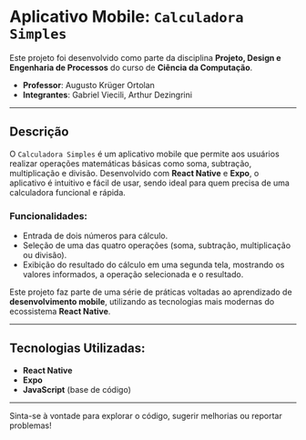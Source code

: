 # Aplicativo Mobile: `Calculadora Simples`

Este projeto foi desenvolvido como parte da disciplina **Projeto, Design e Engenharia de Processos** do curso de **Ciência da Computação**.

- **Professor**: Augusto Krüger Ortolan  
- **Integrantes**: Gabriel Viecili, Arthur Dezingrini

---

## Descrição

O `Calculadora Simples` é um aplicativo mobile que permite aos usuários realizar operações matemáticas básicas como soma, subtração, multiplicação e divisão. Desenvolvido com **React Native** e **Expo**, o aplicativo é intuitivo e fácil de usar, sendo ideal para quem precisa de uma calculadora funcional e rápida.

### Funcionalidades:

- Entrada de dois números para cálculo.
- Seleção de uma das quatro operações (soma, subtração, multiplicação ou divisão).
- Exibição do resultado do cálculo em uma segunda tela, mostrando os valores informados, a operação selecionada e o resultado.

Este projeto faz parte de uma série de práticas voltadas ao aprendizado de **desenvolvimento mobile**, utilizando as tecnologias mais modernas do ecossistema **React Native**.

---

## Tecnologias Utilizadas:

- **React Native**
- **Expo**
- **JavaScript** (base de código)

---

Sinta-se à vontade para explorar o código, sugerir melhorias ou reportar problemas!

